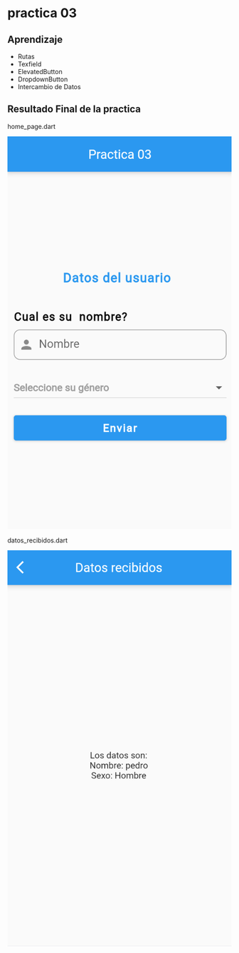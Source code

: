 # practica 03

## Aprendizaje

- Rutas
- Texfield
- ElevatedButton
- DropdownButton
- Intercambio de Datos

## Resultado Final de la practica

home_page.dart

![Pantalla 1](https://github.com/adrian-parra/Flutter-Practicas/blob/main/practica_03/assets/page1.png?raw=true)

datos_recibidos.dart

![Pantalla 2](https://github.com/adrian-parra/Flutter-Practicas/blob/main/practica_03/assets/page2.png?raw=true)

